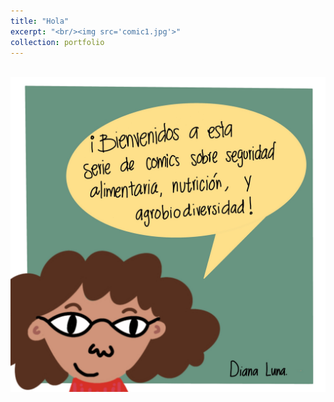 ```yaml
---
title: "Hola"
excerpt: "<br/><img src='comic1.jpg'>"
collection: portfolio
---
```


<br/><img src='comic1.jpg'>
